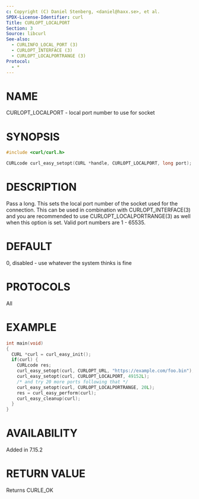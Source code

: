 ```yaml
---
c: Copyright (C) Daniel Stenberg, <daniel@haxx.se>, et al.
SPDX-License-Identifier: curl
Title: CURLOPT_LOCALPORT
Section: 3
Source: libcurl
See-also:
  - CURLINFO_LOCAL_PORT (3)
  - CURLOPT_INTERFACE (3)
  - CURLOPT_LOCALPORTRANGE (3)
Protocol:
  - *
---
```


# NAME

CURLOPT_LOCALPORT - local port number to use for socket

# SYNOPSIS

~~~c
#include <curl/curl.h>

CURLcode curl_easy_setopt(CURL *handle, CURLOPT_LOCALPORT, long port);
~~~

# DESCRIPTION

Pass a long. This sets the local port number of the socket used for the
connection. This can be used in combination with CURLOPT_INTERFACE(3)
and you are recommended to use CURLOPT_LOCALPORTRANGE(3) as well when
this option is set. Valid port numbers are 1 - 65535.

# DEFAULT

0, disabled - use whatever the system thinks is fine

# PROTOCOLS

All

# EXAMPLE

~~~c
int main(void)
{
  CURL *curl = curl_easy_init();
  if(curl) {
    CURLcode res;
    curl_easy_setopt(curl, CURLOPT_URL, "https://example.com/foo.bin");
    curl_easy_setopt(curl, CURLOPT_LOCALPORT, 49152L);
    /* and try 20 more ports following that */
    curl_easy_setopt(curl, CURLOPT_LOCALPORTRANGE, 20L);
    res = curl_easy_perform(curl);
    curl_easy_cleanup(curl);
  }
}
~~~

# AVAILABILITY

Added in 7.15.2

# RETURN VALUE

Returns CURLE_OK
